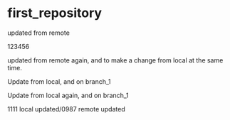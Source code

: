 # first_repository

updated from remote

123456

updated from remote again, and to make a change from local at the same time.

Update from local, and on branch_1

Update from local again, and on branch_1


1111 local updated/0987 remote updated
